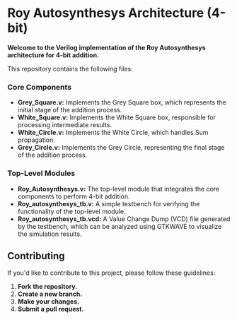 # Roy Autosynthesys Architecture (4-bit)

**Welcome to the Verilog implementation of the Roy Autosynthesys architecture for 4-bit addition.**

This repository contains the following files:

### Core Components

* **Grey_Square.v:** Implements the Grey Square box, which represents the initial stage of the addition process.
* **White_Square.v:** Implements the White Square box, responsible for processing intermediate results.
* **White_Circle.v:** Implements the White Circle, which handles Sum propagation.
* **Grey_Circle.v:** Implements the Grey Circle, representing the final stage of the addition process.

### Top-Level Modules

* **Roy_Autosynthesys.v:** The top-level module that integrates the core components to perform 4-bit addition.
* **Roy_autosynthesys_tb.v:** A simple testbench for verifying the functionality of the top-level module.
* **Roy_autosynthesys_tb.vcd:** A Value Change Dump (VCD) file generated by the testbench, which can be analyzed using GTKWAVE to visualize the simulation results.

## Contributing

If you'd like to contribute to this project, please follow these guidelines:

1. **Fork the repository.**
2. **Create a new branch.**
3. **Make your changes.**
4. **Submit a pull request.**
